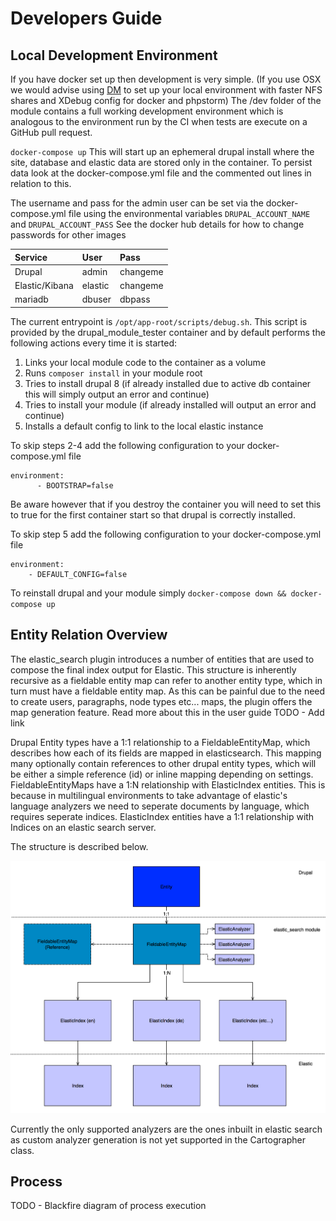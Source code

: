 # Developers Guide

## Local Development Environment

If you have docker set up then development is very simple. (If you use OSX we would advise using [DM](https://github.com/twhiston/dm) to set up your local environment with faster NFS shares and XDebug config for docker and phpstorm)
The /dev folder of the module contains a full working development environment which is analogous to the environment run by the CI when tests are execute on a GitHub pull request.

`docker-compose up`
This will start up an ephemeral drupal install where the site, database and elastic data are stored only in the container. To persist data look at the docker-compose.yml file and the commented out lines in relation to this.

The username and pass for the admin user can be set via the docker-compose.yml file using the environmental variables `DRUPAL_ACCOUNT_NAME` and `DRUPAL_ACCOUNT_PASS`
See the docker hub details for how to change passwords for other images

| Service        | User    | Pass     |
|:---------------|:--------|:---------|
| Drupal         | admin   | changeme |
| Elastic/Kibana | elastic | changeme |
| mariadb        | dbuser  | dbpass   |


The current entrypoint is `/opt/app-root/scripts/debug.sh`. This script is provided by the drupal_module_tester container and by default performs the following actions every time it is started:

1. Links your local module code to the container as a volume
2. Runs `composer install` in your module root
3. Tries to install drupal 8 (if already installed due to active db container this will simply output an error and continue)
4. Tries to install your module (if already installed will output an error and continue)
5. Installs a default config to link to the local elastic instance

To skip steps 2-4 add the following configuration to your docker-compose.yml file
```
environment:
      - BOOTSTRAP=false
```
Be aware however that if you destroy the container you will need to set this to true for the first container start so that drupal is correctly installed.

To skip step 5 add the following configuration to your docker-compose.yml file
```
environment:
    - DEFAULT_CONFIG=false
```

To reinstall drupal and your module simply `docker-compose down && docker-compose up`

## Entity Relation Overview

The elastic_search plugin introduces a number of entities that are used to compose the final index output for Elastic.
This structure is inherently recursive as a fieldable entity map can refer to another entity type, which in turn must have a fieldable entity map.
As this can be painful due to the need to create users, paragraphs, node types etc... maps, the plugin offers the map generation feature. Read more about this in the user guide
TODO - Add link

Drupal Entity types have a 1:1 relationship to a FieldableEntityMap, which describes how each of its fields are mapped in elasticsearch. This mapping many optionally contain references to other drupal entity types, which will be either a simple reference (id) or inline mapping depending on settings.
FieldableEntityMaps have a 1:N relationship with ElasticIndex entities. This is because in multilingual environments to take advantage of elastic's language analyzers we need to seperate documents by language, which requires seperate indices.
ElasticIndex entities have a 1:1 relationship with Indices on an elastic search server.

The structure is described below.

![alt text](./../images/Overview.png "Overview")

Currently the only supported analyzers are the ones inbuilt in elastic search as custom analyzer generation is not yet supported in the Cartographer class.

## Process

TODO - Blackfire diagram of process execution